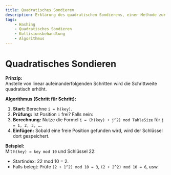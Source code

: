 ```yaml
---
title: Quadratisches Sondieren
description: Erklärung des quadratischen Sondierens, einer Methode zur effizienten Kollisionsbehandlung in Hash-Tabellen.
tags:
    - Hashing
    - Quadratisches Sondieren
    - Kollisionsbehandlung
    - Algorithmus
---
```


# Quadratisches Sondieren

**Prinzip:**  
Anstelle von linear aufeinanderfolgenden Schritten wird die Schrittweite quadratisch erhöht.

**Algorithmus (Schritt für Schritt):**
1. **Start:** Berechne `i = h(key)`.
2. **Prüfung:** Ist Position `i` frei? Falls nein:
3. **Berechnung:** Nutze die Formel `i = (h(key) + j^2) mod TableSize` für `j = 1, 2, 3, …`.
4. **Einfügen:** Sobald eine freie Position gefunden wird, wird der Schlüssel dort gespeichert.

**Beispiel:**  
Mit `h(key) = key mod 10` und Schlüssel 22:
- Startindex: 22 mod 10 = 2.
- Falls belegt: Prüfe `(2 + 1^2) mod 10 = 3`, `(2 + 2^2) mod 10 = 6`, usw.


